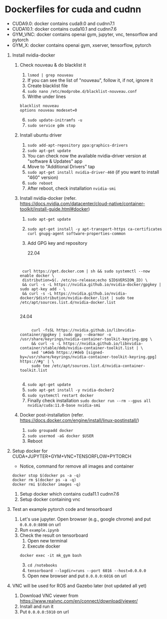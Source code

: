 # Dockerfiles for cuda and cudnn

* CUDA9.0: docker contains cuda9.0 and cudnn7.1
* CUDA10.1: docker contains cuda10.1 and cudnn7.6
* GYM_VNC: docker contains openai gym, jupyter, vnc, tensorflow and pytorch
* GYM_X: docker contains openai gym, xserver, tensorflow, pytorch


1. Install nvidia-docker
	1. Check nouveau & do blacklist it
		1. `lsmod | grep nouveau`
		2. If you can see the list of "nouveau", follow it, if not, ignore it
		3. Create blacklist file
		4. `sudo nano /etc/modprobe.d/blacklist-nouveau.conf `
		5. Writhe under lines
		```
		blacklist nouveau 
		options nouveau modeset=0
		```
		6. `sudo update-initramfs -u `
		7. `sudo service gdm stop `
	2. Install ubuntu driver
		1. `sudo add-apt-repository ppa:graphics-drivers `
		2. `sudo apt-get update `
		3. You can check now the available nvidia-driver version at "software & Updates" app
		4. Move to "Additional Drivers" tap
		5. `sudo apt-get install nvidia-driver-460` (if you want to install "460" version)
		6. `sudo reboot`
		7. After reboot, check installation `nvidia-smi`
	3. Install nvidia-docker (refer. https://docs.nvidia.com/datacenter/cloud-native/container-toolkit/install-guide.html#docker)
		1. `sudo apt-get update`
		2. `sudo apt-get install -y apt-transport-https ca-certificates curl gnupg-agent software-properties-common`
		3. Add GPG key and repository
     
     		22.04
     		<pre>
		<code>
  		curl https://get.docker.com | sh && sudo systemctl --now enable docker \
		distribution=$(. /etc/os-release;echo $ID$VERSION_ID) \
		&& curl -s -L https://nvidia.github.io/nvidia-docker/gpgkey | sudo apt-key add - \
		&& curl -s -L https://nvidia.github.io/nvidia-docker/$distribution/nvidia-docker.list | sudo tee /etc/apt/sources.list.d/nvidia-docker.list
		</code>
  		</pre>
  
    
  		24.04
		<pre><code>
			curl -fsSL https://nvidia.github.io/libnvidia-container/gpgkey | sudo gpg --dearmor -o /usr/share/keyrings/nvidia-container-toolkit-keyring.gpg \
			&& curl -s -L https://nvidia.github.io/libnvidia-container/stable/deb/nvidia-container-toolkit.list | \
			sed 's#deb https://#deb [signed-by=/usr/share/keyrings/nvidia-container-toolkit-keyring.gpg] https://#g' | \
			sudo tee /etc/apt/sources.list.d/nvidia-container-toolkit.list
		</code></pre>
    
   		4. `sudo apt-get update`
   		5. `sudo apt-get install -y nvidia-docker2`
   		6. `sudo systemctl restart docker`
   		7. Finally check installation `sudo docker run --rm --gpus all nvidia/cuda:11.0-base nvidia-smi`
	5. Docker post-installation (refer. https://docs.docker.com/engine/install/linux-postinstall/)
		1. `sudo groupadd docker`
		2. `sudo usermod -aG docker $USER`
		3. Reboot


2. Setup docker for CUDA+JUPYTER+GYM+VNC+TENSORFLOW+PYTORCH
	* Notice, command for remove all images and container 
	```
	docker stop $(docker ps -a -q)
	docker rm $(docker ps -a -q)
	docker rmi $(docker images -q) 
	```
	1. Setup docker which contains cuda11.1 cudnn7.6
	2. Setup docker containing vnc

3. Test an example pytorch code and tensorboard
	1. Let's use jupyter. Open browser (e.g., google chrome) and put `0.0.0.0:8898` on url
	2. Run `example.ipynb`
	3. Check the result on tensorboard
		1. Open new terminal
		2. Execute docker
		```
		docker exec -it mk_gym bash
		```
		3. `cd /notebooks`
		4. `tensorboard --logdir=runs --port 6016 --host=0.0.0.0`
		5. Open new browser and put `0.0.0.0:6016` on url

4. VNC will be used for ROS and Gazebo later (not updated all yet)
	1. Download VNC viewer from https://www.realvnc.com/en/connect/download/viewer/
	2. Install and run it
	3. Put `0.0.0.0:5910` on url
